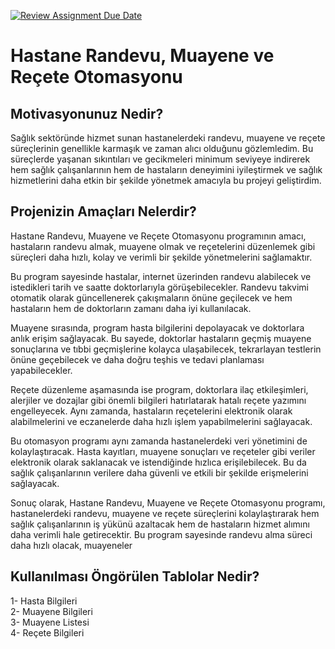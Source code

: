 [![Review Assignment Due Date](https://classroom.github.com/assets/deadline-readme-button-24ddc0f5d75046c5622901739e7c5dd533143b0c8e959d652212380cedb1ea36.svg)](https://classroom.github.com/a/uelKf0-p)
# Hastane Randevu, Muayene ve Reçete Otomasyonu

## Motivasyonunuz Nedir?

Sağlık sektöründe hizmet sunan hastanelerdeki randevu, muayene ve reçete süreçlerinin genellikle karmaşık ve zaman alıcı olduğunu gözlemledim. Bu süreçlerde yaşanan sıkıntıları ve gecikmeleri minimum seviyeye indirerek hem sağlık çalışanlarının hem de hastaların deneyimini iyileştirmek ve sağlık hizmetlerini daha etkin bir şekilde yönetmek amacıyla bu projeyi geliştirdim.

## Projenizin Amaçları Nelerdir?
Hastane Randevu, Muayene ve Reçete Otomasyonu programının amacı, hastaların randevu almak, muayene olmak ve reçetelerini düzenlemek gibi süreçleri daha hızlı, kolay ve verimli bir şekilde yönetmelerini sağlamaktır.

Bu program sayesinde hastalar, internet üzerinden randevu alabilecek ve istedikleri tarih ve saatte doktorlarıyla görüşebilecekler. Randevu takvimi otomatik olarak güncellenerek çakışmaların önüne geçilecek ve hem hastaların hem de doktorların zamanı daha iyi kullanılacak.

Muayene sırasında, program hasta bilgilerini depolayacak ve doktorlara anlık erişim sağlayacak. Bu sayede, doktorlar hastaların geçmiş muayene sonuçlarına ve tıbbi geçmişlerine kolayca ulaşabilecek, tekrarlayan testlerin önüne geçebilecek ve daha doğru teşhis ve tedavi planlaması yapabilecekler.

Reçete düzenleme aşamasında ise program, doktorlara ilaç etkileşimleri, alerjiler ve dozajlar gibi önemli bilgileri hatırlatarak hatalı reçete yazımını engelleyecek. Aynı zamanda, hastaların reçetelerini elektronik olarak alabilmelerini ve eczanelerde daha hızlı işlem yapabilmelerini sağlayacak.

Bu otomasyon programı aynı zamanda hastanelerdeki veri yönetimini de kolaylaştıracak. Hasta kayıtları, muayene sonuçları ve reçeteler gibi veriler elektronik olarak saklanacak ve istendiğinde hızlıca erişilebilecek. Bu da sağlık çalışanlarının verilere daha güvenli ve etkili bir şekilde erişmelerini sağlayacak.

Sonuç olarak, Hastane Randevu, Muayene ve Reçete Otomasyonu programı, hastanelerdeki randevu, muayene ve reçete süreçlerini kolaylaştırarak hem sağlık çalışanlarının iş yükünü azaltacak hem de hastaların hizmet alımını daha verimli hale getirecektir. Bu program sayesinde randevu alma süreci daha hızlı olacak, muayeneler

## Kullanılması Öngörülen Tablolar Nedir?
1- Hasta Bilgileri <br />
2- Muayene Bilgileri  <br />
3- Muayene Listesi  <br />
4- Reçete Bilgileri  <br />
